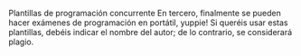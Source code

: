Plantillas de programación concurrente
En tercero, finalmente se pueden hacer exámenes de programación en portátil, yuppie!
Si queréis usar estas plantillas, debéis indicar el nombre del autor; de lo contrario, se considerará plagio.
